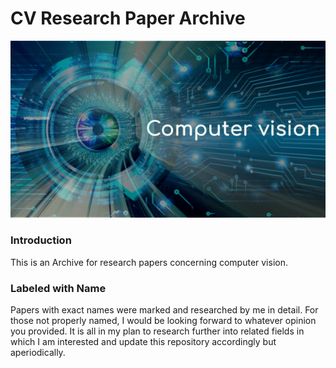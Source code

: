 # CV Research Paper Archive

![cv](https://github.com/ChenZhouUC/CV_ResearchPaperArchive/blob/master/assets/CV_concept.png)

### Introduction

This is an Archive for research papers concerning computer vision.

### Labeled with Name

Papers with exact names were marked and researched by me in detail. For those not properly named, I would be looking forward to whatever opinion you provided. It is all in my plan to research further into related fields in which I am interested and update this repository accordingly but aperiodically. 

